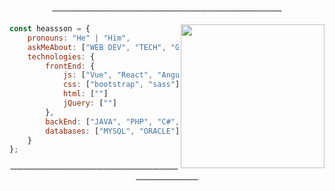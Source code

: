 
<p align="center">
─────────────────────────────────────
</p>



<img align='right' src="https://cdn.discordapp.com/attachments/819601542347882509/821150739576651777/tenor_4.gif" width="230">

```javascript
const heassson = {
    pronouns: "He" | "Him",
    askMeAbout: ["WEB DEV", "TECH", "GAME"],
    technologies: {
        frontEnd: {
            js: ["Vue", "React", "Angular"],
            css: ["bootstrap", "sass"]
            html: [""]
            jQuery: [""]
        },
        backEnd: ["JAVA", "PHP", "C#", "PYTHON"],
        databases: ["MYSQL", "ORACLE"],
    }
};
```
<p align="center">
─────────────────────────────────────
</p>

